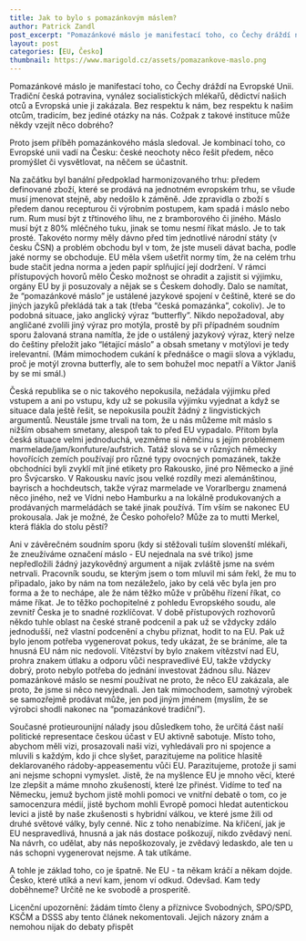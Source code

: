 ```yaml
---
title: Jak to bylo s pomazánkovým máslem?
author: Patrick Zandl
post_excerpt: "Pomazánkové máslo je manifestací toho, co Čechy dráždí na Evropské Unii. Tradiční česká potravina, vynález socialistických mlékařů, dědictví našich otců a Evropská unie ji zakázala. Bez respektu k nám, bez respektu k našim otcům, tradicím, bez jediné otázky na nás. Cožpak z takové instituce může někdy vzejít něco dobrého? "
layout: post
categories: [EU, Česko]
thumbnail: https://www.marigold.cz/assets/pomazankove-maslo.png
---
```


Pomazánkové máslo je manifestací toho, co Čechy dráždí na Evropské Unii. Tradiční česká potravina, vynález socialistických mlékařů, dědictví našich otců a Evropská unie ji zakázala. Bez respektu k nám, bez respektu k našim otcům, tradicím, bez jediné otázky na nás. Cožpak z takové instituce může někdy vzejít něco dobrého? 

Proto jsem příběh pomazánkového másla sledoval. Je kombinací toho, co Evropské unii vadí na Česku: české neochoty něco řešit předem, něco promýšlet či vysvětlovat, na něčem se účastnit. 

Na začátku byl banální předpoklad harmonizovaného trhu: předem definované zboží, které se prodává na jednotném evropském trhu, se všude musí jmenovat stejně, aby nedošlo k záměně. Jde zpravidla o zboží s předem danou recepturou či výrobním postupem, kam spadá i máslo nebo rum. Rum musí být z třtinového lihu, ne z bramborového či jiného. Máslo musí být z 80% mléčného tuku, jinak se tomu nesmí říkat máslo. Je to tak prosté. Takovéto normy měly dávno před tím jednotlivé národní státy (v česku ČSN) a problém obchodu byl v tom, že jste museli dávat bacha, podle jaké normy se obchoduje. EU měla všem ušetřit normy tím, že na celém trhu bude stačit jedna norma a jeden papír splňující její dodržení. 
V rámci přístupových hovorů mělo Česko možnost se ohradit a zajistit si výjimku, orgány EU by ji posuzovaly a nějak se s Českem dohodly. Dalo se namítat, že “pomazánkové máslo” je ustálené jazykové spojení v češtině, které se do jiných jazyků překládá tak a tak (třeba “česká pomazánka”, cokoliv). Je to podobná situace, jako anglický výraz “butterfly”. Nikdo nepožadoval, aby angličané zvolili jiný výraz pro motýla, prostě by při případném soudním sporu žalovaná strana namítla, že jde o ustálený jazykový výraz, který nelze do češtiny přeložit jako “létající máslo” a obsah smetany v motýlovi je tedy irelevantní. (Mám mimochodem cukání k přednášce o magii slova a výkladu, proč je motýl zrovna butterfly, ale to sem bohužel moc nepatří a Viktor Janiš by se mi smál.) 

Česká republika se o nic takového nepokusila, nežádala výjimku před vstupem a ani po vstupu, kdy už se pokusila výjimku vyjednat a když se situace dala ještě řešit, se nepokusila použít žádný z lingvistických argumentů. Neustále jsme trvali na tom, že u nás můžeme mít máslo s nižším obsahem smetany, alespoň tak to před EU vypadalo. Přitom byla česká situace velmi jednoduchá, vezměme si němčinu s jejím problémem marmelade/jam/konfuture/aufstrich. Tatáž slova se v různých německy hovořících zemích používají pro různé typy ovocných pomazánek, takže obchodníci byli zvyklí mít jiné etikety pro Rakousko, jiné pro Německo a jiné pro Švýcarsko. V Rakousku navíc jsou velké rozdíly mezi alemánštinou, bayrisch a hochdeutsch, takže výraz marmelade ve Vorarlbergu znamená něco jiného, než ve Vídni nebo Hamburku a na lokálně produkovaných a prodávaných marmeládách se také jinak používá. Tím vším se nakonec EU prokousala. Jak je možné, že Česko pohořelo? Může za to mutti Merkel, která flákla do stolu pěstí?

Ani v závěrečném soudním sporu (kdy si stěžovali tuším slovenští mlékaři, že zneužíváme označení máslo - EU nejednala na své triko) jsme nepředložili žádný jazykovědný argument a nijak zvláště jsme na svém netrvali. Pracovník soudu, se kterým jsem o tom mluvil mi sám řekl, že mu to připadalo, jako by nám na tom nezáleželo, jako by celá věc byla jen pro forma a že to nechápe, ale že nám těžko může v průběhu řízení říkat, co máme říkat. 
Je to těžko pochopitelné z pohledu Evropského soudu, ale zevnitř  Česka je to snadné rozklíčovat. V době přístupových rozhovorů někdo tuhle oblast na české straně podcenil a pak už se vždycky zdálo jednodušší, než vlastní podcenění a chybu přiznat, hodit to na EU. Pak už bylo jenom potřeba vygenerovat pokus, tedy ukázat, že se bráníme, ale ta hnusná EU nám nic nedovolí. Vítězství by bylo znakem vítězství nad EU, prohra znakem útlaku a odporu vůči nespravedlivé EU, takže vždycky dobrý, proto nebylo potřeba do jednání investovat žádnou sílu. Název pomazánkové máslo se nesmí používat ne proto, že něco EU zakázala, ale proto, že jsme si něco nevyjednali. Jen tak mimochodem, samotný výrobek se samozřejmě prodávat může, jen pod jiným jménem (myslím, že se výrobci shodli nakonec na “pomazánkové tradiční”).

Současné protieurounijní nálady jsou důsledkem toho, že určitá část naší politické representace českou účast v EU aktivně sabotuje. Místo toho, abychom měli vizi, prosazovali naši vizi, vyhledávali pro ni spojence a mluvili s každým, kdo ji chce slyšet, parazitujeme na politice hlasitě deklarovaného rádoby-appeasementu vůči EU. Parazitujeme, protože ji sami ani nejsme schopni vymyslet. Jistě, že na myšlence EU je mnoho věcí, které lze zlepšit a máme mnoho zkušeností, které lze přinést. Vidíme to teď na Německu, jemuž bychom jistě mohli pomoci ve vnitřní debatě o tom, co je samocenzura médií, jistě bychom mohli Evropě pomoci hledat autentickou levici a jistě by naše zkušenosti s hybridní válkou, ve které jsme žili od druhé světové války, byly cenné. Nic z toho nenabízíme. Na křičení, jak je EU nespravedlivá, hnusná a jak nás dostace poškozují, nikdo zvědavý není. Na návrh, co udělat, aby nás nepoškozovaly, je zvědavý ledaskdo, ale ten u nás schopni vygenerovat nejsme. A tak utíkáme. 

A tohle je základ toho, co je špatně. Ne EU - ta někam kráčí a někam dojde. Česko, které utíká a neví kam, jenom ví odkud. Odevšad. Kam tedy doběhneme? Určitě ne ke svobodě a prosperitě.

Licenční upozornění: žádám tímto členy a příznivce Svobodných, SPO/SPD, KSČM a DSSS aby tento článek nekomentovali. Jejich názory znám a nemohou nijak do debaty přispět
